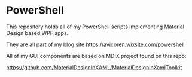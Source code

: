 # PowerShell
This repository holds all of my PowerShell scripts implementing Material Design based WPF apps.

They are all part of my blog site https://avicoren.wixsite.com/powershell

All of my GUI components are based on MDIX project found on this repo:

https://github.com/MaterialDesignInXAML/MaterialDesignInXamlToolkit
